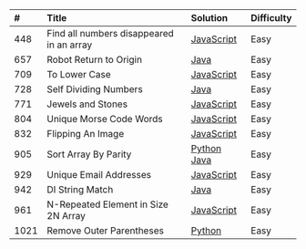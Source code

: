 |#  |Title                                   |Solution  |Difficulty|
|:--|:---------------------------------------|:---------|:---------|
|448|Find all numbers disappeared in an array|[JavaScript](https://github.com/nimpod/leetcode/blob/master/algorithms/find-all-numbers-disappeared-in-an-array/index.js)|Easy      |
|657|Robot Return to Origin                  |[Java](https://github.com/nimpod/leetcode/blob/master/algorithms/robot-returns-to-origin/Main.java)|Easy      |
|709|To Lower Case                           |[JavaScript](https://github.com/nimpod/leetcode/tree/master/algorithms/to-lower-case/index.js)                      |Easy      |
|728|Self Dividing Numbers                   |[Java](https://github.com/nimpod/leetcode/blob/master/algorithms/self-dividing-numbers/Main.java)|Easy      |
|771|Jewels and Stones                       |[JavaScript](https://github.com/nimpod/leetcode/blob/master/algorithms/jewels-and-stones/index.js)                  |Easy      |
|804|Unique Morse Code Words                 |[JavaScript](https://github.com/nimpod/leetcode/blob/master/algorithms/unique-morse-code-words/index.js)            |Easy      |
|832|Flipping An Image                       |[JavaScript](https://github.com/nimpod/leetcode/blob/master/algorithms/flipping-an-image/index.js)|Easy      |
|905|Sort Array By Parity                    |[Python](https://github.com/nimpod/leetcode/blob/master/algorithms/sort-array-by-parity/main.py)  [Java](https://github.com/nimpod/leetcode/blob/master/algorithms/sort-array-by-parity/Main.java)|Easy      |
|929|Unique Email Addresses                  |[JavaScript](https://github.com/nimpod/leetcode/blob/master/algorithms/unique-email-addresses/index.js)             |Easy      |
|942|DI String Match                         |[Java](https://github.com/nimpod/leetcode/blob/master/algorithms/di-string-match/Main.java)|Easy      |
|961|N-Repeated Element in Size 2N Array     |[JavaScript](https://github.com/nimpod/leetcode/blob/master/algorithms/N-repeated-element-in-size-2N-array/index.js)|Easy      |
|1021|Remove Outer Parentheses               |[Python](https://github.com/nimpod/leetcode/blob/master/algorithms/remove-outer-parentheses/main.py)|Easy      |
